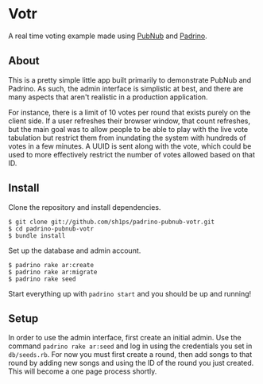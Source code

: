 Votr
===
A real time voting example made using [PubNub](http://www.pubnub.com) and [Padrino](http://www.padrinorb.com).

About
----
This is a pretty simple little app built primarily to demonstrate PubNub and Padrino. As such, the admin interface is simplistic at best, and there are many aspects that aren't realistic in a production application.

For instance, there is a limit of 10 votes per round that exists purely on the client side. If a user refreshes their browser window, that count refreshes, but the main goal was to allow people to be able to play with the live vote tabulation but restrict them from inundating the system with hundreds of votes in a few minutes. A UUID is sent along with the vote, which could be used to more effectively restrict the number of votes allowed based on that ID.

Install
----
Clone the repository and install dependencies.

    $ git clone git://github.com/sh1ps/padrino-pubnub-votr.git
	$ cd padrino-pubnub-votr
	$ bundle install

Set up the database and admin account.

	$ padrino rake ar:create
	$ padrino rake ar:migrate
	$ padrino rake seed
	
Start everything up with `padrino start` and you should be up and running!

Setup
----

In order to use the admin interface, first create an initial admin. Use the command `padrino rake ar:seed` and log in using the credentials you set in `db/seeds.rb`. For now you must first create a round, then add songs to that round by adding new songs and using the ID of the round you just created. This will become a one page process shortly.